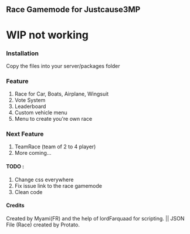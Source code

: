 ## Race Gamemode for Justcause3MP

# WIP not working

### Installation
Copy the files into your server/packages folder



### Feature
1. Race for Car, Boats, Airplane, Wingsuit
2. Vote System
3. Leaderboard
4. Custom vehicle menu
5. Menu to create you're own race


### Next Feature
1. TeamRace (team of 2 to 4 player)
2. More coming...


#### TODO :

1. Change css everywhere
2. Fix issue link to the race gamemode
3. Clean code

#### Credits
Created by Myami(FR) and the help of lordFarquaad for scripting. || JSON File (Race) created by Protato.
